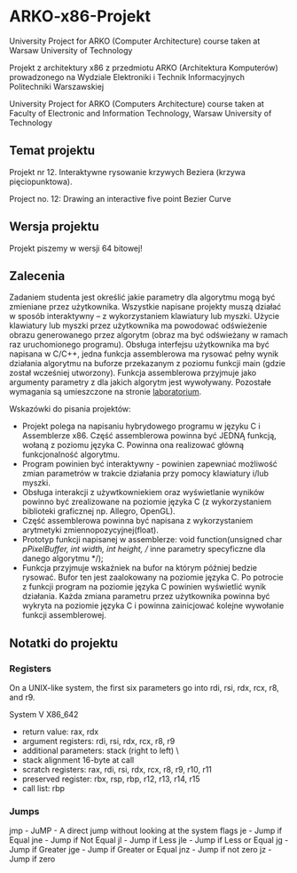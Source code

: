 # ARKO-x86-Projekt
University Project for ARKO (Computer Architecture) course taken at Warsaw University of Technology 

Projekt z architektury x86 z przedmiotu ARKO (Architektura Komputerów) prowadzonego na Wydziale Elektroniki i Technik Informacyjnych Politechniki Warszawskiej

University Project for ARKO (Computers Architecture) course taken at Faculty of Electronic and Information Technology, Warsaw University of Technology

## Temat projektu

Projekt nr 12. Interaktywne rysowanie krzywych Beziera (krzywa pięciopunktowa).

Project no. 12: Drawing an interactive five point Bezier Curve

## Wersja projektu

Projekt piszemy w wersji 64 bitowej!

## Zalecenia

Zadaniem studenta jest określić jakie parametry dla algorytmu mogą być zmieniane przez użytkownika.
Wszystkie napisane projekty muszą działać w sposób interaktywny – z wykorzystaniem klawiatury lub myszki. Użycie klawiatury lub myszki przez użytkownika ma powodować odświeżenie obrazu generowanego przez algorytm (obraz ma być odświeżany w ramach raz uruchomionego programu).
Obsługa interfejsu użytkownika ma być napisana w C/C++, jedna funkcja assemblerowa ma rysować pełny wynik działania algorytmu na buforze przekazanym z poziomu funkcji main (gdzie został wcześniej utworzony). Funkcja assemblerowa przyjmuje jako argumenty parametry z dla jakich algorytm jest wywoływany. 
Pozostałe wymagania są umieszczone na stronie [laboratorium](home.elka.pw.edu.pl/~sniespod). 

Wskazówki do pisania projektów:
- Projekt polega na napisaniu hybrydowego programu w języku C i Assemblerze x86. Część assemblerowa powinna być JEDNĄ funkcją, wołaną z poziomu języka C. Powinna ona realizować główną funkcjonalność algorytmu.
- Program powinien być interaktywny - powinien zapewniać możliwość zmian parametrów w trakcie działania przy pomocy klawiatury i/lub myszki.
- Obsługa interakcji z używtkowniekiem oraz wyświetlanie wyników powinno być zrealizowane na poziomie języka C (z wykorzystaniem biblioteki graficznej np. Allegro, OpenGL).
- Część assemblerowa powinna być napisana z wykorzystaniem arytmetyki zmiennopozycyjnej(float).
- Prototyp funkcji napisanej w assemblerze: void function(unsigned char *pPixelBuffer, int width, int height, /* inne parametry specyficzne dla danego algorytmu */);
- Funkcja przyjmuje wskaźniek na bufor na którym później bedzie rysować. Bufor ten jest zaalokowany na poziomie języka C. Po potrocie z funkcji program na poziomie języka C powinien wyświetlić wynik działania. Każda zmiana parametru przez użytkownika powinna być wykryta na poziomie języka C i powinna zainicjować kolejne wywołanie funkcji assemblerowej. 


## Notatki do projektu 
### Registers
On a UNIX-like system, the first six parameters go into rdi, rsi, rdx, rcx, r8, and r9.

System V X86_642 	
- return value: rax, rdx 	
- argument registers: rdi, rsi, rdx, rcx, r8, r9 	
- additional parameters: stack (right to left) 	\
- stack alignment 16-byte at call 	
- scratch registers: rax, rdi, rsi, rdx, rcx, r8, r9, r10, r11
- preserved register: rbx, rsp, rbp, r12, r13, r14, r15 	
- call list: rbp 

### Jumps
jmp - JuMP - A direct jump without looking at the system flags
je - Jump if Equal
jne - Jump if Not Equal
jl - Jump if Less
jle - Jump if Less or Equal
jg - Jump if Greater
jge - Jump if Greater or Equal
jnz - Jump if not zero 
jz - Jump if zero   

